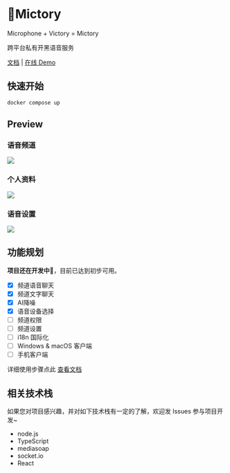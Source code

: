 # 🚧Mictory

Microphone + Victory = Mictory

跨平台私有开黑语音服务

[文档](https://smilecc.github.io/mictory/) | [在线 Demo](https://mictory.smilec.cc/)

## 快速开始

```bash
docker compose up
```

## Preview

### 语音频道

![](https://i.imgur.com/cPrJDg0.png)

### 个人资料

![](https://i.imgur.com/B37qat0.png)

### 语音设置

![](https://i.imgur.com/8kXjS7g.png)

## 功能规划

**项目还在开发中🚧**，目前已达到初步可用。

- [x] 频道语音聊天
- [x] 频道文字聊天
- [x] AI降噪
- [x] 语音设备选择
- [ ] 频道权限
- [ ] 频道设置
- [ ] i18n 国际化
- [ ] Windows & macOS 客户端
- [ ] 手机客户端

详细使用步骤点此 [查看文档](https://smilecc.github.io/mictory/)

## 相关技术栈

如果您对项目感兴趣，并对如下技术栈有一定的了解，欢迎发 Issues 参与项目开发~

- node.js
- TypeScript
- mediasoap
- socket.io
- React
